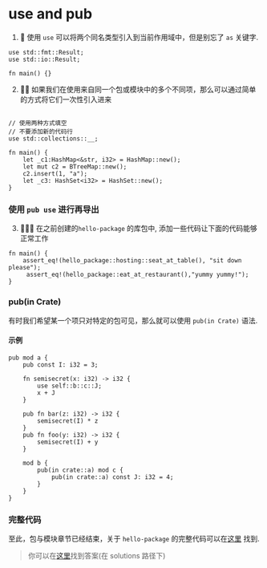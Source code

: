 # use and pub

1. 🌟 使用 `use` 可以将两个同名类型引入到当前作用域中，但是别忘了 `as` 关键字.

```rust,editable
use std::fmt::Result;
use std::io::Result;

fn main() {}
```

2. 🌟🌟 如果我们在使用来自同一个包或模块中的多个不同项，那么可以通过简单的方式将它们一次性引入进来

```rust,editable

// 使用两种方式填空
// 不要添加新的代码行
use std::collections::__;

fn main() {
    let _c1:HashMap<&str, i32> = HashMap::new();
    let mut c2 = BTreeMap::new();
    c2.insert(1, "a");
    let _c3: HashSet<i32> = HashSet::new();
}
```

### 使用 `pub use` 进行再导出

3. 🌟🌟🌟 在之前创建的`hello-package` 的库包中, 添加一些代码让下面的代码能够正常工作

```rust,editable
fn main() {
    assert_eq!(hello_package::hosting::seat_at_table(), "sit down please");
     assert_eq!(hello_package::eat_at_restaurant(),"yummy yummy!");
}
```

### pub(in Crate)

有时我们希望某一个项只对特定的包可见，那么就可以使用 `pub(in Crate)` 语法.

#### 示例

```rust,editable
pub mod a {
    pub const I: i32 = 3;

    fn semisecret(x: i32) -> i32 {
        use self::b::c::J;
        x + J
    }

    pub fn bar(z: i32) -> i32 {
        semisecret(I) * z
    }
    pub fn foo(y: i32) -> i32 {
        semisecret(I) + y
    }

    mod b {
        pub(in crate::a) mod c {
            pub(in crate::a) const J: i32 = 4;
        }
    }
}
```

### 完整代码

至此，包与模块章节已经结束，关于 `hello-package` 的完整代码可以在[这里](https://github.com/sunface/rust-by-practice/tree/master/practices/hello-package) 找到.

> 你可以在[这里](https://github.com/sunface/rust-by-practice/blob/master/solutions/crate-module/use-pub.md)找到答案(在 solutions 路径下)
